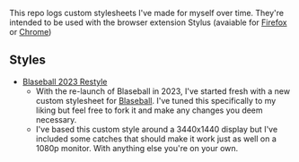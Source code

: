 This repo logs custom stylesheets I've made for myself over time. They're intended to be used with the browser extension Stylus (avaiable for [Firefox](https://addons.mozilla.org/en-US/firefox/addon/styl-us/) or [Chrome](https://chrome.google.com/webstore/detail/stylus/clngdbkpkpeebahjckkjfobafhncgmne))

## Styles

* [Blaseball 2023 Restyle](https://github.com/eltrov/Custom-Userstyles/blob/master/Blaseball%202023%20Restyle.user.css)
  - With the re-launch of Blaseball in 2023, I've started fresh with a new custom stylesheet for [Blaseball](https://blaseball.com). I've tuned this specifically to my liking but feel free to fork it and make any changes you deem necessary.
  - I've based this custom style around a 3440x1440 display but I've included some catches that should make it work just as well on a 1080p monitor. With anything else you're on your own.
